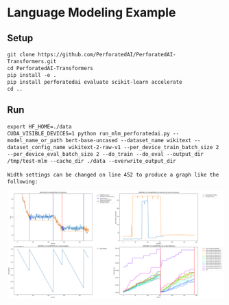 # Language Modeling Example

## Setup

    git clone https://github.com/PerforatedAI/PerforatedAI-Transformers.git
    cd PerforatedAI-Transformers
    pip install -e .
    pip install perforatedai evaluate scikit-learn accelerate
    cd ..

## Run

    export HF_HOME=./data
    CUDA_VISIBLE_DEVICES=1 python run_mlm_perforatedai.py --model_name_or_path bert-base-uncased --dataset_name wikitext --dataset_config_name wikitext-2-raw-v1 --per_device_train_batch_size 2 --per_device_eval_batch_size 2 --do_train --do_eval --output_dir /tmp/test-mlm --cache_dir ./data --overwrite_output_dir

    Width settings can be changed on line 452 to produce a graph like the following:

![Example Output](ExampleOutput.png "BERT")



